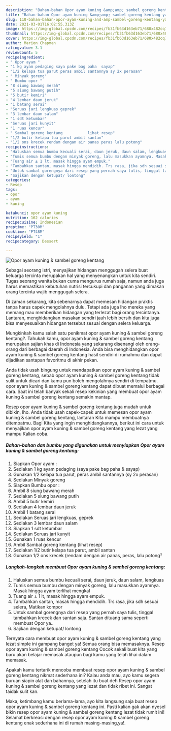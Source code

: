 ```yaml
---
description: "Bahan-bahan Opor ayam kuning &amp;amp; sambel goreng kentang yang nikmat Untuk Jualan"
title: "Bahan-bahan Opor ayam kuning &amp;amp; sambel goreng kentang yang nikmat Untuk Jualan"
slug: 110-bahan-bahan-opor-ayam-kuning-and-amp-sambel-goreng-kentang-yang-nikmat-untuk-jualan
date: 2021-03-01T16:02:55.313Z
image: https://img-global.cpcdn.com/recipes/fb31fb63d163eb71/680x482cq70/opor-ayam-kuning-sambel-goreng-kentang-foto-resep-utama.jpg
thumbnail: https://img-global.cpcdn.com/recipes/fb31fb63d163eb71/680x482cq70/opor-ayam-kuning-sambel-goreng-kentang-foto-resep-utama.jpg
cover: https://img-global.cpcdn.com/recipes/fb31fb63d163eb71/680x482cq70/opor-ayam-kuning-sambel-goreng-kentang-foto-resep-utama.jpg
author: Marion Chapman
ratingvalue: 3.1
reviewcount: 5
recipeingredient:
- " Opor ayam "
- "1 kg ayam pedaging saya pake bag paha  sayap"
- "1/2 kelapa tua parut peras ambil santannya sy 2x perasan"
- " Minyak goreng"
- " Bumbu opor "
- "8 siung bawang merah"
- "5 siung bawang putih"
- "5 butir kemiri"
- "4 lembar daun jeruk"
- "1 batang serai"
- "Seruas jari lengkuas geprek"
- "3 lembar daun salam"
- "1 sdt ketumbar"
- "Seruas jari kunyit"
- "1 ruas kencur"
- " Sambal goreng kentang           lihat resep"
- "1/2 butir kelapa tua parut ambil santan"
- "1/2 ons krecek rendam dengan air panas peras lalu potong"
recipeinstructions:
- "Haluskan semua bumbu kecuali serai, daun jeruk, daun salam, lengkuas"
- "Tumis semua bumbu dengan minyak goreng, lalu masukkan ayamnya. Masak hingga ayam terlihat mengkal"
- "Tuang air ± 1 lt, masak hingga ayam empuk."
- "Tambahkan santan, masak hingga mendidih. Trs rasa, jika sdh sesuai selera, Matikan kompor"
- "Untuk sambal gorengnya dari resep yang pernah saya tulis, tinggal tambahkan krecek dan santan saja. Santan dituang sama seperti membuat Opor ya.."
- "Sajikan dengan ketupat/ lontong"
categories:
- Resep
tags:
- opor
- ayam
- kuning

katakunci: opor ayam kuning 
nutrition: 162 calories
recipecuisine: Indonesian
preptime: "PT30M"
cooktime: "PT48M"
recipeyield: "1"
recipecategory: Dessert

---
```



![Opor ayam kuning &amp; sambel goreng kentang](https://img-global.cpcdn.com/recipes/fb31fb63d163eb71/680x482cq70/opor-ayam-kuning-sambel-goreng-kentang-foto-resep-utama.jpg)

Sebagai seorang istri, menyajikan hidangan menggugah selera buat keluarga tercinta merupakan hal yang menyenangkan untuk kita sendiri. Tugas seorang  wanita bukan cuma mengurus rumah saja, namun anda juga harus memastikan kebutuhan nutrisi tercukupi dan panganan yang dimakan orang tercinta wajib menggugah selera.

Di zaman  sekarang, kita sebenarnya dapat memesan hidangan praktis tanpa harus capek mengolahnya dulu. Tetapi ada juga lho mereka yang memang mau memberikan hidangan yang terlezat bagi orang tercintanya. Lantaran, menghidangkan masakan sendiri jauh lebih bersih dan kita juga bisa menyesuaikan hidangan tersebut sesuai dengan selera keluarga. 



Mungkinkah kamu salah satu penikmat opor ayam kuning &amp; sambel goreng kentang?. Tahukah kamu, opor ayam kuning &amp; sambel goreng kentang merupakan sajian khas di Indonesia yang sekarang disenangi oleh orang-orang dari berbagai daerah di Indonesia. Anda bisa menghidangkan opor ayam kuning &amp; sambel goreng kentang hasil sendiri di rumahmu dan dapat dijadikan santapan favoritmu di akhir pekan.

Anda tidak usah bingung untuk mendapatkan opor ayam kuning &amp; sambel goreng kentang, sebab opor ayam kuning &amp; sambel goreng kentang tidak sulit untuk dicari dan kamu pun boleh mengolahnya sendiri di tempatmu. opor ayam kuning &amp; sambel goreng kentang dapat dibuat memalui berbagai cara. Saat ini telah banyak sekali resep kekinian yang membuat opor ayam kuning &amp; sambel goreng kentang semakin mantap.

Resep opor ayam kuning &amp; sambel goreng kentang juga mudah untuk dibikin, lho. Anda tidak usah capek-capek untuk memesan opor ayam kuning &amp; sambel goreng kentang, lantaran Kita mampu membuatnya ditempatmu. Bagi Kita yang ingin menghidangkannya, berikut ini cara untuk menyajikan opor ayam kuning &amp; sambel goreng kentang yang lezat yang mampu Kalian coba.

<!--inarticleads1-->

##### Bahan-bahan dan bumbu yang digunakan untuk menyiapkan Opor ayam kuning &amp; sambel goreng kentang:

1. Siapkan  Opor ayam :
1. Sediakan 1 kg ayam pedaging (saya pake bag paha &amp; sayap)
1. Gunakan 1/2 kelapa tua parut, peras ambil santannya (sy 2x perasan)
1. Sediakan  Minyak goreng
1. Siapkan  Bumbu opor :
1. Ambil 8 siung bawang merah
1. Sediakan 5 siung bawang putih
1. Ambil 5 butir kemiri
1. Sediakan 4 lembar daun jeruk
1. Ambil 1 batang serai
1. Sediakan Seruas jari lengkuas, geprek
1. Sediakan 3 lembar daun salam
1. Siapkan 1 sdt ketumbar
1. Sediakan Seruas jari kunyit
1. Gunakan 1 ruas kencur
1. Ambil  Sambal goreng kentang           (lihat resep)
1. Sediakan 1/2 butir kelapa tua parut, ambil santan
1. Gunakan 1/2 ons krecek (rendam dengan air panas, peras, lalu potong²




<!--inarticleads2-->

##### Langkah-langkah membuat Opor ayam kuning &amp; sambel goreng kentang:

1. Haluskan semua bumbu kecuali serai, daun jeruk, daun salam, lengkuas
1. Tumis semua bumbu dengan minyak goreng, lalu masukkan ayamnya. Masak hingga ayam terlihat mengkal
1. Tuang air ± 1 lt, masak hingga ayam empuk.
1. Tambahkan santan, masak hingga mendidih. Trs rasa, jika sdh sesuai selera, Matikan kompor
1. Untuk sambal gorengnya dari resep yang pernah saya tulis, tinggal tambahkan krecek dan santan saja. Santan dituang sama seperti membuat Opor ya..
1. Sajikan dengan ketupat/ lontong




Ternyata cara membuat opor ayam kuning &amp; sambel goreng kentang yang lezat simple ini gampang banget ya! Semua orang bisa memasaknya. Resep opor ayam kuning &amp; sambel goreng kentang Cocok sekali buat kita yang baru akan belajar memasak ataupun bagi kamu yang telah lihai dalam memasak.

Apakah kamu tertarik mencoba membuat resep opor ayam kuning &amp; sambel goreng kentang nikmat sederhana ini? Kalau anda mau, ayo kamu segera buruan siapin alat dan bahannya, setelah itu buat deh Resep opor ayam kuning &amp; sambel goreng kentang yang lezat dan tidak ribet ini. Sangat taidak sulit kan. 

Maka, ketimbang kamu berlama-lama, ayo kita langsung saja buat resep opor ayam kuning &amp; sambel goreng kentang ini. Pasti kalian gak akan nyesel bikin resep opor ayam kuning &amp; sambel goreng kentang lezat tidak rumit ini! Selamat berkreasi dengan resep opor ayam kuning &amp; sambel goreng kentang enak sederhana ini di rumah masing-masing,ya!.


